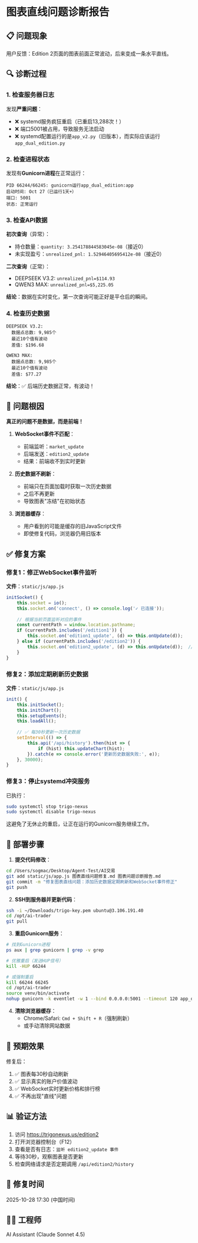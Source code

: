 # 图表直线问题诊断报告

## 📋 问题现象

用户反馈：Edition 2页面的图表前面正常波动，后来变成一条水平直线。

## 🔍 诊断过程

### 1. 检查服务器日志

发现**严重问题**：
- ❌ systemd服务疯狂重启（已重启13,288次！）
- ❌ 端口5001被占用，导致服务无法启动
- ❌ systemd配置运行的是`app_v2.py`（旧版本），而实际应该运行`app_dual_edition.py`

### 2. 检查进程状态

发现有**Gunicorn进程**在正常运行：
```
PID 66244/66245: gunicorn运行app_dual_edition:app
启动时间: Oct 27（已运行1天+）
端口: 5001
状态: 正常运行
```

### 3. 检查API数据

**初次查询**（异常）：
- 持仓数量：`quantity: 3.254178844583045e-08`（接近0）
- 未实现盈亏：`unrealized_pnl: 1.52946405695412e-08`（接近0）

**二次查询**（正常）：
- DEEPSEEK V3.2: `unrealized_pnl=$114.93`
- QWEN3 MAX: `unrealized_pnl=$5,225.05`

**结论**：数据在实时变化，第一次查询可能正好是平仓后的瞬间。

### 4. 检查历史数据

```
DEEPSEEK V3.2:
  数据点总数: 9,985个
  最近10个值有波动
  差值: $196.68

QWEN3 MAX:
  数据点总数: 9,985个
  最近10个值有波动
  差值: $77.27
```

**结论**：✅ 后端历史数据正常，有波动！

## 🎯 问题根因

**真正的问题不是数据，而是前端！**

1. **WebSocket事件不匹配**：
   - 前端监听：`market_update`
   - 后端发送：`edition2_update`
   - 结果：前端收不到实时更新

2. **历史数据不刷新**：
   - 前端只在页面加载时获取一次历史数据
   - 之后不再更新
   - 导致图表"冻结"在初始状态

3. **浏览器缓存**：
   - 用户看到的可能是缓存的旧JavaScript文件
   - 即使修复代码，浏览器仍用旧版本

## ✅ 修复方案

### 修复1：修正WebSocket事件监听

**文件**：`static/js/app.js`

```javascript
initSocket() {
    this.socket = io();
    this.socket.on('connect', () => console.log('✓ 已连接'));
    
    // 根据当前页面监听对应的事件
    const currentPath = window.location.pathname;
    if (currentPath.includes('/edition1')) {
        this.socket.on('edition1_update', (d) => this.onUpdate(d));
    } else if (currentPath.includes('/edition2')) {
        this.socket.on('edition2_update', (d) => this.onUpdate(d));  // ✅ 修正
    }
}
```

### 修复2：添加定期刷新历史数据

**文件**：`static/js/app.js`

```javascript
init() {
    this.initSocket();
    this.initChart();
    this.setupEvents();
    this.loadAll();
    
    // ✅ 每30秒更新一次历史数据
    setInterval(() => {
        this.api('/api/history').then(hist => {
            if (hist) this.updateChart(hist);
        }).catch(e => console.error('更新历史数据失败:', e));
    }, 30000);
}
```

### 修复3：停止systemd冲突服务

已执行：
```bash
sudo systemctl stop trigo-nexus
sudo systemctl disable trigo-nexus
```

这避免了无休止的重启，让正在运行的Gunicorn服务继续工作。

## 📝 部署步骤

1. **提交代码修改**：
```bash
cd /Users/sogmac/Desktop/Agent-Test/AI交易
git add static/js/app.js 图表直线问题修复.md 图表问题诊断报告.md
git commit -m "修复图表直线问题：添加历史数据定期刷新和WebSocket事件修正"
git push
```

2. **SSH到服务器并更新代码**：
```bash
ssh -i ~/Downloads/trigo-key.pem ubuntu@3.106.191.40
cd /opt/ai-trader
git pull
```

3. **重启Gunicorn服务**：
```bash
# 找到Gunicorn进程
ps aux | grep gunicorn | grep -v grep

# 优雅重启（发送HUP信号）
kill -HUP 66244

# 或强制重启
kill 66244 66245
cd /opt/ai-trader
source venv/bin/activate
nohup gunicorn -k eventlet -w 1 --bind 0.0.0.0:5001 --timeout 120 app_dual_edition:app &
```

4. **清除浏览器缓存**：
   - Chrome/Safari: `Cmd + Shift + R`（强制刷新）
   - 或手动清除网站数据

## 🎉 预期效果

修复后：
1. ✅ 图表每30秒自动刷新
2. ✅ 显示真实的账户价值波动
3. ✅ WebSocket实时更新价格和排行榜
4. ✅ 不再出现"直线"问题

## 📊 验证方法

1. 访问 https://trigonexus.us/edition2
2. 打开浏览器控制台（F12）
3. 查看是否有日志：`监听 edition2_update 事件`
4. 等待30秒，观察图表是否更新
5. 检查网络请求是否定期调用 `/api/edition2/history`

## 📅 修复时间

2025-10-28 17:30 (中国时间)

## 👨‍💻 工程师

AI Assistant (Claude Sonnet 4.5)

